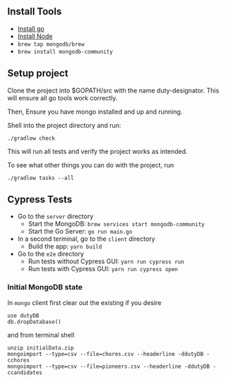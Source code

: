 ## Install Tools
- [Install go](https://golang.org/doc/install)
- [Install Node](https://nodejs.org/en/)
- `brew tap mongodb/brew`
- `brew install mongodb-community`

## Setup project

Clone the project into $GOPATH/src with the name duty-designator. This will ensure all go tools work correctly.

Then,
Ensure you have mongo installed and up and running.

Shell into the project directory and run:

    ./gradlew check

This will run all tests and verify the project works as intended.

To see what other things you can do with the project, run

    ./gradlew tasks --all


## Cypress Tests

- Go to the `server` directory
    - Start the MongoDB: `brew services start mongodb-community`
    - Start the Go Server: `go run main.go`
- In a second terminal, go to the `client` directory
    - Build the app: `yarn build`
- Go to the `e2e` directory
    - Run tests without Cypress GUI: `yarn run cypress run`
    - Run tests with Cypress GUI: `yarn run cypress open` 


### Initial MongoDB state

In `mongo` client first clear out the existing if you desire

```
use dutyDB
db.dropDatabase()
```

and from terminal shell

```
unzip initialData.zip
mongoimport --type=csv --file=chores.csv --headerline -ddutyDB -cchores
mongoimport --type=csv --file=pioneers.csv --headerline -ddutyDB -ccandidates
```